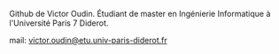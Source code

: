Github de Victor Oudin.
Étudiant de master en  Ingénierie Informatique à l'Université Paris 7 Diderot.


mail: victor.oudin@etu.univ-paris-diderot.fr
